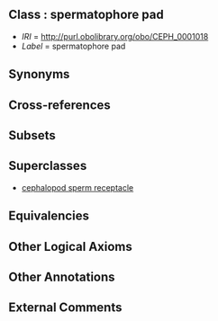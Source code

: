 
## Class : spermatophore pad

 * *IRI* = http://purl.obolibrary.org/obo/CEPH_0001018
 * *Label* = spermatophore pad

## Synonyms


## Cross-references


## Subsets


## Superclasses

 * [cephalopod sperm receptacle](../../CEPH/17/CEPH_0001017.md)

## Equivalencies


## Other Logical Axioms


## Other Annotations


## External Comments

